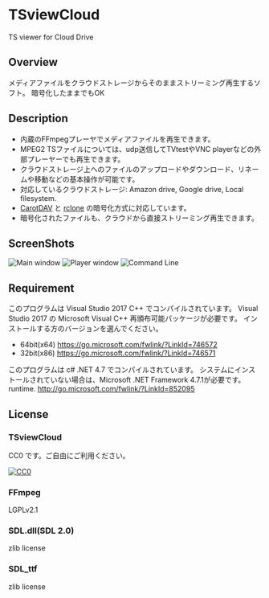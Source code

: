 # TSviewCloud
TS viewer for Cloud Drive

## Overview
メディアファイルをクラウドストレージからそのままストリーミング再生するソフト。
暗号化したままでもOK

## Description
* 内蔵のFFmpegプレーヤでメディアファイルを再生できます。
* MPEG2 TSファイルについては、udp送信してTVtestやVNC playerなどの外部プレーヤーでも再生できます。
* クラウドストレージ上へのファイルのアップロードやダウンロード、リネームや移動などの基本操作が可能です。
* 対応しているクラウドストレージ: Amazon drive, Google drive, Local filesystem.
* [CarotDAV](http://www.rei.to/carotdav.html "CarotDAV") と [rclone](https://rclone.org/ "rclone") の暗号化方式に対応しています。
* 暗号化されたファイルも、クラウドから直接ストリーミング再生できます。

## ScreenShots
![Main window](https://raw.githubusercontent.com/lithium0003/TSviewCloud/images/images/main.png)
![Player window](https://raw.githubusercontent.com/lithium0003/TSviewCloud/images/images/player.png)
![Command Line](https://raw.githubusercontent.com/lithium0003/TSviewCloud/images/images/cmd.png)

## Requirement
このプログラムは Visual Studio 2017 C++ でコンパイルされています。
Visual Studio 2017 の Microsoft Visual C++ 再頒布可能パッケージが必要です。
インストールする方のバージョンを選んでください。
* 64bit(x64)
<https://go.microsoft.com/fwlink/?LinkId=746572>
* 32bit(x86)
<https://go.microsoft.com/fwlink/?LinkId=746571>

このプログラムは c# .NET 4.7 でコンパイルされています。
システムにインストールされていない場合は、Microsoft .NET Framework 4.7.1が必要です。
runtime.
<http://go.microsoft.com/fwlink/?LinkId=852095>

## License
### TSviewCloud
CC0 です。ご自由にご利用ください。

[![CC0](http://i.creativecommons.org/p/zero/1.0/88x31.png "CC0")](http://creativecommons.org/publicdomain/zero/1.0/deed.en)

### FFmpeg
  LGPLv2.1

### SDL.dll(SDL 2.0)
  zlib license

### SDL_ttf
  zlib license
